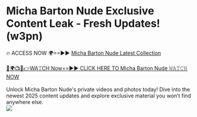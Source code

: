 # Micha Barton Nude Exclusive Content Leak - Fresh Updates! (w3pn)

🔥 ACCESS NOW 🌍==►► <a href="https://tinyurl.com/yc657z5k" rel="nofollow">Micha Barton Nude Latest Collection</a>
<br><br>
[🔴🌍📺📱👉WA𝚃CH Now==►► CLICK HERE TO Micha Barton Nude 𝚆𝙰𝚃𝙲𝙷 NOW](https://tinyurl.com/yc657z5k)
<br><br>
Unlock Micha Barton Nude's private videos and photos today! Dive into the newest 2025 content updates and explore exclusive material you won’t find anywhere else.
<br>
<a href="https://tinyurl.com/yc657z5k" rel="nofollow" data-target="animated-image.originalLink"><img src="https://camo.githubusercontent.com/8a4f000d20f83aca3bf7ec5f350d767afa0574a8a352519fd8cfa583a6f93a33/68747470733a2f2f692e696d6775722e636f6d2f644a486b345a712e676966" data-canonical-src="https://i.imgur.com/dJHk4Zq.gif" style="max-width: 100%; display: inline-block;" data-target="animated-image.originalImage"></a>
<br>
